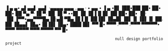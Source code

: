  ▐ ▄ ▄• ▄▌▄▄▌  ▄▄▌      ·▄▄▄▄  ▄▄▄ ..▄▄ · ▪   ▄▄ •  ▐ ▄
•█▌▐██▪██▌██•  ██•      ██▪ ██ ▀▄.▀·▐█ ▀. ██ ▐█ ▀ ▪•█▌▐█
▐█▐▐▌█▌▐█▌██▪  ██▪      ▐█· ▐█▌▐▀▀▪▄▄▀▀▀█▄▐█·▄█ ▀█▄▐█▐▐▌
██▐█▌▐█▄█▌▐█▌▐▌▐█▌▐▌    ██. ██ ▐█▄▄▌▐█▄▪▐█▐█▌▐█▄▪▐███▐█▌
▀▀ █▪ ▀▀▀ .▀▀▀ .▀▀▀     ▀▀▀▀▀•  ▀▀▀  ▀▀▀▀ ▀▀▀·▀▀▀▀ ▀▀ █▪

													null design portfolio project
